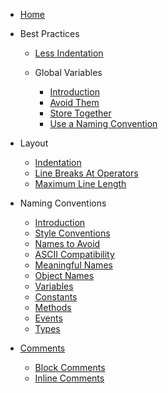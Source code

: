 - [Home](/ "VBA-Standard")

- Best Practices

  - [Less Indentation](BestPractice/LessIndentation.md "VBA Standard - Best Practice - Less Indentation")

  - Global Variables
  
    - [Introduction](BestPractice/GlobalVariables.md#global-variables "VBA Standard - Best Practice - Global Variables")
    - [Avoid Them](BestPractice/GlobalVariables.md#avoid-them "VBA Standard - Best Practice - Global Variables - Avoid Them")
    - [Store Together](BestPractice/GlobalVariables.md#store-together "VBA Standard - Best Practice - Global Variables - Store Together")
    - [Use a Naming Convention](BestPractice/GlobalVariables.md#Use-a-Naming-Convention "VBA Standard - Best Practice - Global Variables - Use a Naming Convention")

- Layout

  - [Indentation](Layout/Indentation.md "VBA Standard - Layout - Indentation")
  - [Line Breaks At Operators](Layout/LineBreaksAtOperators.md "VBA Standard - Layout - Line Breaks At Operators")
  - [Maximum Line Length](Layout/MaximumLineLength.md "VBA Standard - Layout - Maximum Line Length")

- Naming Conventions

  - [Introduction](Content/NamingConventionsGeneral.md#Naming-Conventions "VBA Standard - Naming Conventions")
  - [Style Conventions](Content/NamingConventionsGeneral.md#Style-Conventions "VBA Standard - NamingConventions - Style Conventions")
  - [Names to Avoid](Content/NamingConventionsGeneral.md#Names-to-Avoid "VBA Standard - NamingConventions - Names to Avoid")
  - [ASCII Compatibility](Content/NamingConventionsGeneral.md#ASCII-Compatibility "VBA Standard - NamingConventions - ASCII Compatibility")
  - [Meaningful Names](Content/NamingConventionsGeneral.md#Meaningful-Names "VBA Standard - NamingConventions - Meaningful Names")
  - [Object Names](Content/NamingConventionsGeneral.md#Object-Names "VBA Standard - NamingConventions - Object Names")
  - [Variables](Content/NamingConventionsGeneral.md#Variables "VBA Standard - NamingConventions - Variables")
  - [Constants](Content/NamingConventionsGeneral.md#Constants "VBA Standard - NamingConventions - Constants")
  - [Methods](Content/NamingConventionsGeneral.md#Methods "VBA Standard - NamingConventions - Methods")
  - [Events](Content/NamingConventionsGeneral.md#Events "VBA Standard - NamingConventions - Events")
  - [Types](Content/NamingConventionsGeneral.md#Types "VBA Standard - NamingConventions - Types")

- [Comments](Content/Comments.md#Comments)
  - [Block Comments](Content/Comments.md#Block-Comments)
  - [Inline Comments](Content/Comments.md#Inline-Comments)
